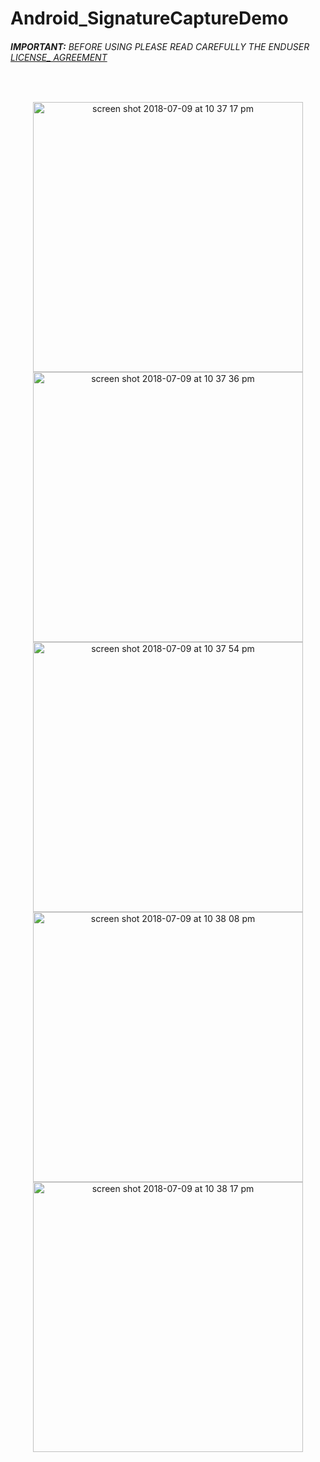 # Android_SignatureCaptureDemo
###### __IMPORTANT:__ BEFORE USING PLEASE READ CAREFULLY THE ENDUSER [LICENSE_ AGREEMENT](http://link-os.github.io/Zebra_SDK_EULA.pdf)
<br />


<p align="center">
  
<img width="432" height=”600” alt="screen shot 2018-07-09 at 10 37 17 pm" src="https://user-images.githubusercontent.com/41017424/42487929-d1279f4a-83c8-11e8-93e3-2a2c0567a39e.png">

<img width="432" height=”600” alt="screen shot 2018-07-09 at 10 37 36 pm" src="https://user-images.githubusercontent.com/41017424/42487931-d2a86fb6-83c8-11e8-9178-1de9dacf19e4.png">

<img width="432" height=”600” alt="screen shot 2018-07-09 at 10 37 54 pm" src="https://user-images.githubusercontent.com/41017424/42487933-d4e11b3e-83c8-11e8-8898-be0b85b5a92a.png">

<img width="432" height=”600” alt="screen shot 2018-07-09 at 10 38 08 pm" src="https://user-images.githubusercontent.com/41017424/42487937-d6882d60-83c8-11e8-87db-4133d5a4aa12.png">

<img width="432" height=”600” alt="screen shot 2018-07-09 at 10 38 17 pm" src="https://user-images.githubusercontent.com/41017424/42487939-d81cfc46-83c8-11e8-9ccd-76b36b213f7a.png">

</p>







